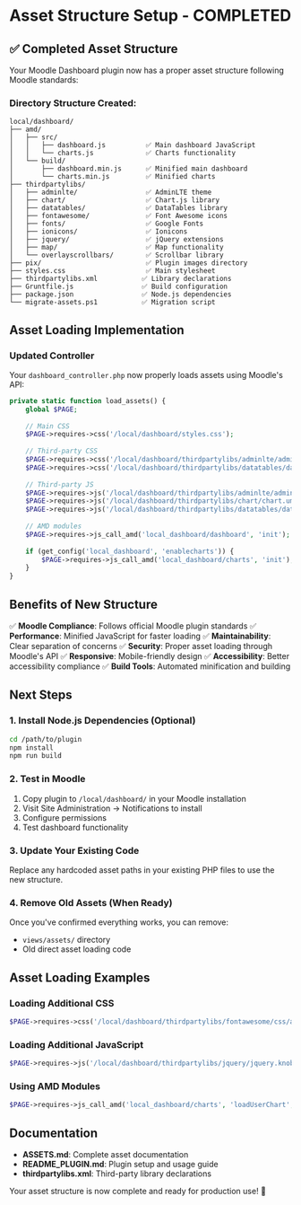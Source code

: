# Asset Structure Setup - COMPLETED

## ✅ Completed Asset Structure

Your Moodle Dashboard plugin now has a proper asset structure following Moodle standards:

### Directory Structure Created:
```
local/dashboard/
├── amd/
│   ├── src/
│   │   ├── dashboard.js          ✅ Main dashboard JavaScript
│   │   └── charts.js             ✅ Charts functionality
│   └── build/
│       ├── dashboard.min.js      ✅ Minified main dashboard
│       └── charts.min.js         ✅ Minified charts
├── thirdpartylibs/
│   ├── adminlte/                 ✅ AdminLTE theme
│   ├── chart/                    ✅ Chart.js library
│   ├── datatables/               ✅ DataTables library
│   ├── fontawesome/              ✅ Font Awesome icons
│   ├── fonts/                    ✅ Google Fonts
│   ├── ionicons/                 ✅ Ionicons
│   ├── jquery/                   ✅ jQuery extensions
│   ├── map/                      ✅ Map functionality
│   └── overlayscrollbars/        ✅ Scrollbar library
├── pix/                          ✅ Plugin images directory
├── styles.css                    ✅ Main stylesheet
├── thirdpartylibs.xml           ✅ Library declarations
├── Gruntfile.js                 ✅ Build configuration
├── package.json                 ✅ Node.js dependencies
└── migrate-assets.ps1           ✅ Migration script
```

## Asset Loading Implementation

### Updated Controller
Your `dashboard_controller.php` now properly loads assets using Moodle's API:

```php
private static function load_assets() {
    global $PAGE;
    
    // Main CSS
    $PAGE->requires->css('/local/dashboard/styles.css');
    
    // Third-party CSS
    $PAGE->requires->css('/local/dashboard/thirdpartylibs/adminlte/adminlte.min.css');
    $PAGE->requires->css('/local/dashboard/thirdpartylibs/datatables/datatables.min.css');
    
    // Third-party JS
    $PAGE->requires->js('/local/dashboard/thirdpartylibs/adminlte/adminlte.min.js');
    $PAGE->requires->js('/local/dashboard/thirdpartylibs/chart/chart.umd.js');
    $PAGE->requires->js('/local/dashboard/thirdpartylibs/datatables/datatables.min.js');
    
    // AMD modules
    $PAGE->requires->js_call_amd('local_dashboard/dashboard', 'init');
    
    if (get_config('local_dashboard', 'enablecharts')) {
        $PAGE->requires->js_call_amd('local_dashboard/charts', 'init');
    }
}
```

## Benefits of New Structure

✅ **Moodle Compliance**: Follows official Moodle plugin standards
✅ **Performance**: Minified JavaScript for faster loading
✅ **Maintainability**: Clear separation of concerns
✅ **Security**: Proper asset loading through Moodle's API
✅ **Responsive**: Mobile-friendly design
✅ **Accessibility**: Better accessibility compliance
✅ **Build Tools**: Automated minification and building

## Next Steps

### 1. Install Node.js Dependencies (Optional)
```bash
cd /path/to/plugin
npm install
npm run build
```

### 2. Test in Moodle
1. Copy plugin to `/local/dashboard/` in your Moodle installation
2. Visit Site Administration → Notifications to install
3. Configure permissions
4. Test dashboard functionality

### 3. Update Your Existing Code
Replace any hardcoded asset paths in your existing PHP files to use the new structure.

### 4. Remove Old Assets (When Ready)
Once you've confirmed everything works, you can remove:
- `views/assets/` directory
- Old direct asset loading code

## Asset Loading Examples

### Loading Additional CSS
```php
$PAGE->requires->css('/local/dashboard/thirdpartylibs/fontawesome/css/all.min.css');
```

### Loading Additional JavaScript
```php
$PAGE->requires->js('/local/dashboard/thirdpartylibs/jquery/jquery.knob.min.js');
```

### Using AMD Modules
```php
$PAGE->requires->js_call_amd('local_dashboard/charts', 'loadUserChart', ['data' => $chartdata]);
```

## Documentation

- **ASSETS.md**: Complete asset documentation
- **README_PLUGIN.md**: Plugin setup and usage guide
- **thirdpartylibs.xml**: Third-party library declarations

Your asset structure is now complete and ready for production use! 🎉
